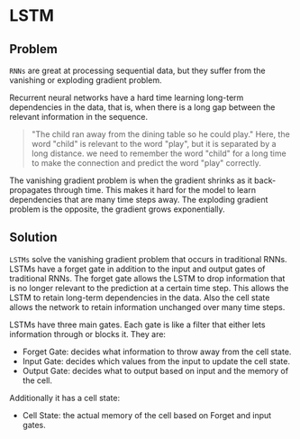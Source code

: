 # LSTM

## Problem
`RNNs` are great at processing sequential data, but they suffer from the vanishing or exploding gradient problem. 

Recurrent neural networks have a hard time learning long-term dependencies in the data, that is, when there is a long gap between the relevant information in the sequence.
> "The child ran away from the dining table so he could play." Here, the word "child" is relevant to the word "play", but it is separated by a long distance. we need to remember the word "child" for a long time to make the connection and predict the word "play" correctly.

The vanishing gradient problem is when the gradient shrinks as it back-propagates through time. This makes it hard for the model to learn dependencies that are many time steps away. The exploding gradient problem is the opposite, the gradient grows exponentially.

## Solution

`LSTMs` solve the vanishing gradient problem that occurs in traditional RNNs. LSTMs have a forget gate in addition to the input and output gates of traditional RNNs. The forget gate allows the LSTM to drop information that is no longer relevant to the prediction at a certain time step. This allows the LSTM to retain long-term dependencies in the data.
Also the cell state allows the network to retain information unchanged over many time steps.

LSTMs have three main gates. Each gate is like a filter that either lets information through or blocks it. They are:
- Forget Gate: decides what information to throw away from the cell state.
- Input Gate: decides which values from the input to update the cell state.
- Output Gate: decides what to output based on input and the memory of the cell.

Additionally it has a cell state:
- Cell State: the actual memory of the cell based on Forget and input gates.

<!-- 
TODO: review this section, maybe the concept of the gates is not correct.

## Forward pass

### 1. Propose new candidate cell state

The vector $\tilde{C_t}$ is the new candidate values, that could be added to the state. It is computed based on the current input $x_t$ and the previous hidden state $h_{t-1}$.

$$\tilde{C_t}  = tanh(U_{c}x_t + V_{c}h_{t-1} + b_{c})$$

For the cell state a tanh activation function is used to squish the values between -1 and 1. Basically, the values will float around zero.

### 2. Decide what to keep/forget from the last cell state

The `forget gate` decides what information to throw away from the cell state. It looks at $h_{t-1}$ and $x_t$ and outputs a number between 0 and 1 for each number in the cell state $C_{t-1}$. A 1 represents "completely keep this" while a 0 represents "completely get rid of this".

$$f_t = \sigma(U_{f}x_t + V_{f}h_{t-1} + b_{f})$$

The forget gate is a sigmoid function, because we want to keep values between 0 and 1. This output will be useful when we element-wise multiply it with the cell state.

### 3. Decide what to keep/forget from the new candidate cell state

The `input gate` decides what new information to store in the cell state. It is basically the same of the `forget gate`, but applied to the new candidate cell state $\tilde{C}_t$.

$$i_t = \sigma(U_{i}x_t + V_{i}h_{t-1} + b_{i})$$

### 4. Create new cell state

The new cell state is a combination of the previous cell state and the new candidate cell state. The previous cell state is multiplied by $f_t$ to forget the things we decided to forget earlier. Then we add $i_t*\tilde{C}_t$. This is the new candidate values, scaled by how much we decided to update each state value.

$$C_t = f_t * C_{t-1} + i_t * \tilde{C_t}$$

> It is important to note that the operations are element-wise.

### 5. Decide what to output

The `output gate` decides what to output based on the cell state. This output will be based on our cell state, but will be a filtered version. First, we run a sigmoid function on the input $x_t$ and the previous hidden state $h_{t-1}$. Then, we multiply that with the cell state. This way, we only output the parts we decided to.

$$o_t = \sigma(U_{o}x_t + V_{o}h_{t-1} + b_{o})$$

### 6. Output (hidden state)

Finally, we have to compute the hidden state $h_t$. This will be our output for the current time step. First, we run a tanh function on the cell state. Then, we multiply it by the output $o_t$ of the output gate.

$$h_t = o_t*tanh(C_t)$$

### 7. Prediction (final gate)

The prediction is made based on the hidden state $h_t$.

$$\hat{y_t} = softmax(V_{y}h_t + b_{y})$$

The softmax function is used to normalize the output of the network to a probability distribution.

### Additional context

The variables $U$, $V$ and $b$ are the parameters of the LSTM. They are adjusted during the training process. The matrices $U$ and $V$ are the weights and they are multiplied by the input $x_t$ and the previous hidden state $h_{t-1}$ respectively. The bias vector $b$ is added to the result.

 -->
